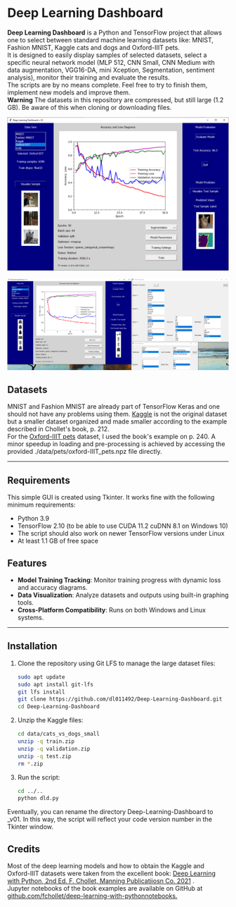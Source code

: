 # Deep Learning Dashboard

**Deep Learning Dashboard** is a Python and TensorFlow project that allows one to select between standard machine learning
datasets like: MNIST, Fashion MNIST, Kaggle cats and dogs and Oxford-IIIT pets.  
It is designed to easily display samples of selected datasets, select a specific neural network model (MLP 512, CNN Small,
CNN Medium with data augmentation, VGG16-DA, mini Xception, Segmentation, sentiment analysis), monitor their training and
evaluate the results.  
The scripts are by no means complete. Feel free to try to finish them, implement new models and improve them.  
**Warning** The datasets in this repository are compressed, but still large (1.2 GB). Be aware of this when cloning or
downloading files.

![Deep learning dashboard example 1](https://github.com/dl011492/Deep-Learning-Dashboard/blob/main/figures/dld_v02.png)

![Deep learning dashboard example 2](https://github.com/dl011492/Deep-Learning-Dashboard/blob/main/figures/dld_v02_b.png)

## Datasets
MNIST and Fashion MNIST are already part of TensorFlow Keras and one should not have any problems using them.
[Kaggle](https://www.kaggle.com/datasets/tongpython/cat-and-dog) is not the original dataset but a smaller dataset organized
and made smaller according to the example described in Chollet's book, p. 212.  
For the [Oxford-IIIT pets](www.robots.ox.ac.uk/~vgg/data/pets/) dataset, I used the book's example on p. 240. A minor speedup
in loading and pre-processing is achieved by accessing the provided ./data/pets/oxford-IIIT_pets.npz file directly.

---
## Requirements
This simple GUI is created using Tkinter. It works fine with the following minimum requirements: 
- Python 3.9
- TensorFlow 2.10 (to be able to use CUDA 11.2 cuDNN 8.1 on Windows 10)
- The script should also work on newer TensorFlow versions under Linux
- At least 1.1 GB of free space

## Features

- **Model Training Tracking**: Monitor training progress with dynamic loss and accuracy diagrams.
- **Data Visualization**: Analyze datasets and outputs using built-in graphing tools.
- **Cross-Platform Compatibility**: Runs on both Windows and Linux systems.

---

## Installation

1. Clone the repository using Git LFS to manage the large dataset files:
   ```bash
   sudo apt update
   sudo apt install git-lfs
   git lfs install
   git clone https://github.com/dl011492/Deep-Learning-Dashboard.git
   cd Deep-Learning-Dashboard
2. Unzip the Kaggle files:
   ```bash
   cd data/cats_vs_dogs_small
   unzip -q train.zip
   unzip -q validation.zip
   unzip -q test.zip
   rm *.zip 
4. Run the script:
   ```bash
   cd ../..
   python dld.py 

Eventually, you can rename the directory Deep-Learning-Dashboard to <name>_v01. In this way, the
script will reflect your code version number in the Tkinter window.

## Credits
Most of the deep learning models and how to obtain the Kaggle and Oxford-IIIT datasets were taken from
the excellent book:
[Deep Learning with Python, 2nd Ed. F. Chollet, Manning Publicatiiosn Co. 2021](https://www.manning.com/books/deep-learning-with-python-second-edition)
.  
Jupyter notebooks of the book examples are available on GitHub at
[github.com/fchollet/deep-learning-with-pythonnotebooks.](https://github.com/fchollet/deep-learning-with-python-notebooks)
